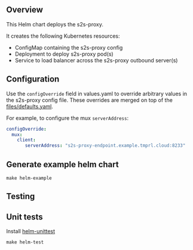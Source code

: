 Overview
--------

This Helm chart deploys the s2s-proxy.

It creates the following Kubernetes resources:

* ConfigMap containing the s2s-proxy config
* Deployment to deploy s2s-proxy pod(s)
* Service to load balancer across the s2s-proxy outbound server(s)


Configuration
-------------

Use the `configOverride` field in values.yaml to override arbitrary values in the s2s-proxy config file. These overrides are merged on top of the
[files/defaults.yaml](/charts/s2s-proxy/files/default.yaml).

For example, to configure the mux `serverAddress`:

```yaml
configOverride:
  mux:
    client:
       serverAddress: "s2s-proxy-endpoint.example.tmprl.cloud:8233"
```

Generate example helm chart
---------------------------

```
make helm-example
```

Testing
-------

## Unit tests

Install [helm-unittest](https://github.com/helm-unittest/helm-unittest)

```
make helm-test
```
